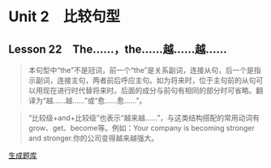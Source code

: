 ﻿ # Unit 2　比较句型
 ## Lesson 22　The……，the……越……越……
 
> 本句型中“the”不是冠词，前一个“the”是关系副词，连接从句，后一个是指示副词，连接主句，两者前后呼应主句。如为将来时，位于主句前的从句可以用现在进行时代替将来时。后面的成分与前句有相同的部分时可省略。翻译为“越……越……”或“愈……愈……”。

> “比较级+and+比较级”也表示“越来越……”，与这类结构搭配的常用动词有grow、get、become等。例如：Your company is becoming stronger and stronger.你的公司变得越来越强大。


 [生成题库](./question/f022.json)